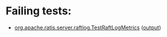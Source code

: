 # Failing tests: 

 * [org.apache.ratis.server.raftlog.TestRaftLogMetrics](ratis-test/org.apache.ratis.server.raftlog.TestRaftLogMetrics.txt) ([output](ratis-test/org.apache.ratis.server.raftlog.TestRaftLogMetrics-output.txt))
